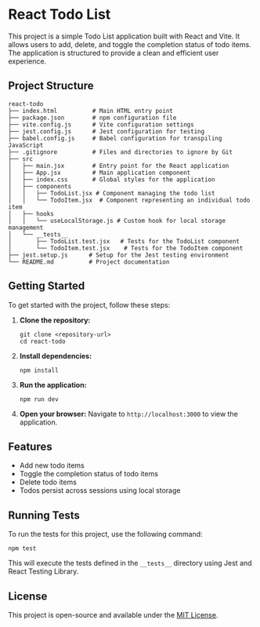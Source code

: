 # React Todo List

This project is a simple Todo List application built with React and Vite. It allows users to add, delete, and toggle the completion status of todo items. The application is structured to provide a clean and efficient user experience.

## Project Structure

```
react-todo
├── index.html          # Main HTML entry point
├── package.json        # npm configuration file
├── vite.config.js      # Vite configuration settings
├── jest.config.js      # Jest configuration for testing
├── babel.config.js     # Babel configuration for transpiling JavaScript
├── .gitignore          # Files and directories to ignore by Git
├── src
│   ├── main.jsx        # Entry point for the React application
│   ├── App.jsx         # Main application component
│   ├── index.css       # Global styles for the application
│   ├── components
│   │   ├── TodoList.jsx # Component managing the todo list
│   │   └── TodoItem.jsx  # Component representing an individual todo item
│   ├── hooks
│   │   └── useLocalStorage.js # Custom hook for local storage management
│   └── __tests__
│       ├── TodoList.test.jsx   # Tests for the TodoList component
│       └── TodoItem.test.jsx    # Tests for the TodoItem component
├── jest.setup.js      # Setup for the Jest testing environment
└── README.md          # Project documentation
```

## Getting Started

To get started with the project, follow these steps:

1. **Clone the repository:**
   ```
   git clone <repository-url>
   cd react-todo
   ```

2. **Install dependencies:**
   ```
   npm install
   ```

3. **Run the application:**
   ```
   npm run dev
   ```

4. **Open your browser:**
   Navigate to `http://localhost:3000` to view the application.

## Features

- Add new todo items
- Toggle the completion status of todo items
- Delete todo items
- Todos persist across sessions using local storage

## Running Tests

To run the tests for this project, use the following command:

```
npm test
```

This will execute the tests defined in the `__tests__` directory using Jest and React Testing Library.

## License

This project is open-source and available under the [MIT License](LICENSE).